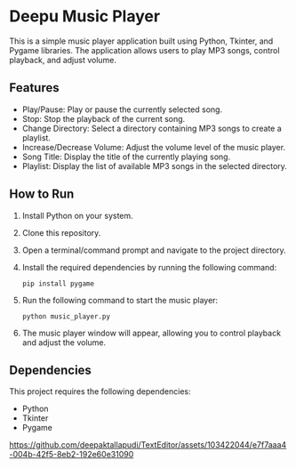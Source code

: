 # Deepu Music Player

This is a simple music player application built using Python, Tkinter, and Pygame libraries. The application allows users to play MP3 songs, control playback, and adjust volume.

## Features

- Play/Pause: Play or pause the currently selected song.
- Stop: Stop the playback of the current song.
- Change Directory: Select a directory containing MP3 songs to create a playlist.
- Increase/Decrease Volume: Adjust the volume level of the music player.
- Song Title: Display the title of the currently playing song.
- Playlist: Display the list of available MP3 songs in the selected directory.

## How to Run

1. Install Python on your system.
2. Clone this repository.
3. Open a terminal/command prompt and navigate to the project directory.
4. Install the required dependencies by running the following command:

   ```
   pip install pygame
   ```

5. Run the following command to start the music player:

   ```
   python music_player.py
   ```

6. The music player window will appear, allowing you to control playback and adjust the volume.

## Dependencies

This project requires the following dependencies:

- Python 
- Tkinter 
- Pygame

https://github.com/deepaktallapudi/TextEditor/assets/103422044/e7f7aaa4-004b-42f5-8eb2-192e60e31090


